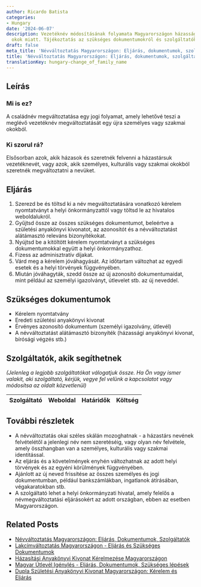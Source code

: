 ```yaml
---
author: Ricardo Batista
categories:
- Hungary
date: '2024-06-07'
description: Vezetéknév módosításának folyamata Magyarországon házasság vagy személyes
  okok miatt. Tájékoztatás az szükséges dokumentumokról és szolgáltatókról.
draft: false
meta_title: 'Névváltoztatás Magyarországon: Eljárás, dokumentumok, szolgáltatók'
title: 'Névváltoztatás Magyarországon: Eljárás, dokumentumok, szolgáltatók'
translationKey: hungary-change_of_family_name
---
```



## Leírás
### Mi is ez?
A családnév megváltoztatása egy jogi folyamat, amely lehetővé teszi a meglévő vezetéknév megváltoztatását egy újra személyes vagy szakmai okokból.

### Ki szorul rá?
Elsősorban azok, akik házasok és szeretnék felvenni a házastársuk vezetéknevét, vagy azok, akik személyes, kulturális vagy szakmai okokból szeretnék megváltoztatni a nevüket.

## Eljárás
1. Szerezd be és töltsd ki a név megváltoztatására vonatkozó kérelem nyomtatványt a helyi önkormányzattól vagy töltsd le az hivatalos weboldalukról.
2. Gyűjtsd össze az összes szükséges dokumentumot, beleértve a születési anyakönyvi kivonatot, az azonosítót és a névváltoztatást alátámasztó releváns bizonyítékokat.
3. Nyújtsd be a kitöltött kérelem nyomtatványt a szükséges dokumentumokkal együtt a helyi önkormányzathoz.
4. Fizess az adminisztratív díjakat.
5. Várd meg a kérelem jóváhagyását. Az időtartam változhat az egyedi esetek és a helyi törvények függvényében.
6. Miután jóváhagyták, szedd össze az új azonosító dokumentumaidat, mint például az személyi igazolványt, útlevelet stb. az új neveddel.

## Szükséges dokumentumok
- Kérelem nyomtatvány
- Eredeti születési anyakönyvi kivonat
- Érvényes azonosító dokumentum (személyi igazolvány, útlevél)
- A névváltoztatást alátámasztó bizonyíték (házassági anyakönyvi kivonat, bírósági végzés stb.)

## Szolgáltatók, akik segíthetnek
_(Jelenleg a legjobb szolgáltatókat válogatjuk össze. Ha Ön vagy ismer valakit, aki szolgáltató, kérjük, vegye fel velünk a kapcsolatot vagy módosítsa az oldalt közvetlenül)_

| Szolgáltató     |     Weboldal    |     Határidők    |       Költség     |
| --------------- | --------------- |  :-------------: | :-------------: |

## További részletek
- A névváltoztatás okai széles skálán mozoghatnak - a házastárs nevének felvételétől a jelenlegi név nem szeretéséig, vagy olyan név felvétele, amely összhangban van a személyes, kulturális vagy szakmai identitással.
- Az eljárás és a követelmények enyhén változhatnak az adott helyi törvények és az egyéni körülmények függvényében.
- Ajánlott az új neved frissítése az összes személyes és jogi dokumentumban, például bankszámlákban, ingatlanok átírásában, végakaratokban stb.
- A szolgáltató lehet a helyi önkormányzati hivatal, amely felelős a névmegváltoztatási eljárásokért az adott országban, ebben az esetben Magyarországon.


## Related Posts

- [Névváltoztatás Magyarországon: Eljárás, Dokumentumok, Szolgáltatók](https://tramitit.com/hu/guides/hungary/nevvaltoztatas_bejelentese/)
- [Lakcímváltoztatás Magyarországon - Eljárás és Szükséges Dokumentumok](https://tramitit.com/hu/guides/hungary/lakohely_bejelentese/)
- [Házasítási Anyakönyvi Kivonat Kérelmezése Magyarországon](https://tramitit.com/hu/guides/hungary/hazassagi_anyakonyvi_kivonat_igenylese/)
- [Magyar Útlevél Igénylés - Eljárás, Dokumentumok, Szükséges lépések](https://tramitit.com/hu/guides/hungary/utlevel_igenylese/)
- [Dupla Születési Anyakönyvi Kivonat Magyarországon: Kérelem és Eljárás](https://tramitit.com/hu/guides/hungary/szuletesi_anyakonyvi_kivonat_masodpeldanyanak_igenylese/)